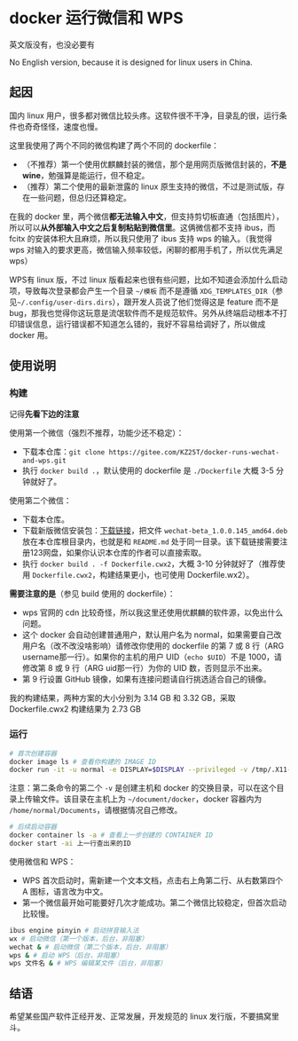 # docker 运行微信和 WPS

英文版没有，也没必要有

No English version, because it is designed for linux users in China.

## 起因

国内 linux 用户，很多都对微信比较头疼。这软件很不干净，目录乱的很，运行条件也奇奇怪怪，速度也慢。

这里我使用了两个不同的微信构建了两个不同的 dockerfile：

- （不推荐）第一个使用优麒麟封装的微信，那个是用网页版微信封装的，**不是 wine**，勉强算是能运行，但不稳定。
- （推荐）第二个使用的最新泄露的 linux 原生支持的微信，不过是测试版，存在一些问题，但总归还算稳定。

在我的 docker 里，两个微信**都无法输入中文**，但支持剪切板直通（包括图片），所以可以**从外部输入中文之后复制粘贴到微信里**。这俩微信都不支持 ibus，而 fcitx 的安装体积大且麻烦，所以我只使用了 ibus 支持 wps 的输入。（我觉得 wps 对输入的要求更高，微信输入频率较低，闲聊的都用手机了，所以优先满足 wps）

WPS有 linux 版，不过 linux 版看起来也很有些问题，比如不知道会添加什么启动项，导致每次登录都会产生一个目录 `~/模板` 而不是遵循 `XDG_TEMPLATES_DIR`（参见`~/.config/user-dirs.dirs`），跟开发人员说了他们觉得这是 feature 而不是 bug，那我也觉得你这玩意是流氓软件而不是规范软件。另外从终端启动根本不打印错误信息，运行错误都不知道怎么错的，我好不容易给调好了，所以做成 docker 用。

## 使用说明

### 构建

记得**先看下边的注意**

使用第一个微信（强烈不推荐，功能少还不稳定）：

- 下载本仓库：`git clone https://gitee.com/KZ25T/docker-runs-wechat-and-wps.git`
- 执行 `docker build .`，默认使用的 dockerfile 是 `./Dockerfile` 大概 3-5 分钟就好了。

使用第二个微信：

- 下载本仓库。
- 下载新版微信安装包：[下载链接](https://www.52pojie.cn/thread-1896902-1-1.html)，把文件 `wechat-beta_1.0.0.145_amd64.deb` 放在本仓库根目录内，也就是和 `README.md` 处于同一目录。该下载链接需要注册123网盘，如果你认识本仓库的作者可以直接索取。
- 执行 `docker build . -f Dockerfile.cwx2`，大概 3-10 分钟就好了（推荐使用 `Dockerfile.cwx2`，构建结果更小，也可使用 Dockerfile.wx2）。

**需要注意的是**（参见 build 使用的 dockerfile）：

- wps 官网的 cdn 比较奇怪，所以我这里还使用优麒麟的软件源，以免出什么问题。
- 这个 docker 会自动创建普通用户，默认用户名为 normal，如果需要自己改用户名（改不改没啥影响）请修改你使用的 dockerfile 的第 7 或 8 行（ARG username那一行）。如果你的主机的用户 UID（`echo $UID`）不是 1000，请修改第 8 或 9 行（ARG uid那一行）为你的 UID 数，否则显示不出来。
- 第 9 行设置 GitHub 镜像，如果有连接问题请自行挑选适合自己的镜像。

我的构建结果，两种方案的大小分别为 3.14 GB 和 3.32 GB，采取 Dockerfile.cwx2 构建结果为 2.73 GB

### 运行

```bash
# 首次创建容器
docker image ls # 查看你构建的 IMAGE ID
docker run -it -u normal -e DISPLAY=$DISPLAY --privileged -v /tmp/.X11-unix:/tmp/.X11-unix -v $HOME/document/docker:/home/normal/Documents 上一行查出来的ID
```

注意：第二条命令的第二个 `-v` 是创建主机和 docker 的交换目录，可以在这个目录上传输文件。该目录在主机上为 `~/document/docker`，docker 容器内为 `/home/normal/Documents`，请根据情况自己修改。

```bash
# 后续启动容器
docker container ls -a # 查看上一步创建的 CONTAINER ID
docker start -ai 上一行查出来的ID
```

使用微信和 WPS：

- WPS 首次启动时，需新建一个文本文档，点击右上角第二行、从右数第四个 A 图标，语言改为中文。
- 第一个微信最开始可能要好几次才能成功。第二个微信比较稳定，但首次启动比较慢。

```bash
ibus engine pinyin # 启动拼音输入法
wx # 启动微信（第一个版本，后台，非阻塞）
wechat & # 启动微信（第二个版本，后台，非阻塞）
wps & # 启动 WPS（后台，非阻塞）
wps 文件名 & # WPS 编辑某文件（后台，非阻塞）
```

## 结语

希望某些国产软件正经开发、正常发展，开发规范的 linux 发行版，不要搞窝里斗。
